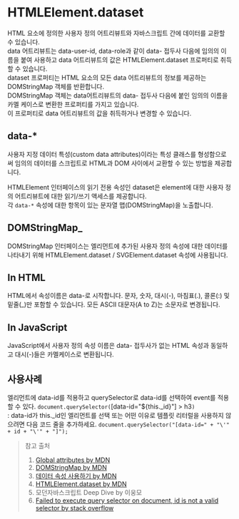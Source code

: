 # HTMLElement.dataset
HTML 요소에 정의한 사용자 정의 어트리뷰트와 자바스크립트 간에 데이터를 교환할 수 있습니다.  
data 어트리뷰트는 data-user-id, data-role과 같이 data- 접두사 다음에 임의의 이름을 붙여 사용하고 data 어트리뷰트의 값은 HTMLElement.dataset 프로퍼티로 취득할 수 있습니다.  
dataset 프로퍼티는 HTML 요소의 모든 data 어트리뷰트의 정보를 제공하는 DOMStringMap 객체를 반환합니다.  
DOMStringMap 객체는 data어트리뷰트의 data- 접두사 다음에 붙인 임의의 이름을 카멜 케이스로 변환한 프로퍼티를 가지고 있습니다.  
이 프로퍼티로 data 어트리뷰트의 값을 취득하거나 변경할 수 있습니다.  


## data-*
사용자 지정 데이터 특성(custom data attributes)이라는 특성 클래스를 형성함으로써 임의의 데이터를 스크립트로 HTML과 DOM 사이에서 교환할 수 있는 방법을 제공합니다.  

HTMLElement 인터페이스의 읽기 전용 속성인 dataset은 element에 대한 사용자 정의 어트리뷰트에 대한 읽기/쓰기 액세스를 제공합니다.  
각 `data-*` 속성에 대한 항목이 있는 문자열 맵(DOMStringMap)을 노출합니다.  

## DOMStringMap_
DOMStringMap 인터페이스는 엘리먼트에 추가된 사용자 정의 속성에 대한 데이터를 나타내기 위해 HTMLElement.dataset / SVGElement.dataset 속성에 사용됩니다.

## In HTML
HTML에서 속성이름은 data-로 시작합니다. 문자, 숫자, 대시(-), 마침표(.), 콜론(:) 및 밑줄(_)만 포함할 수 있습니다. 모든 ASCII 대문자(A to Z)는 소문자로 변경됩니다.

## In JavaScript
JavaScript에서 사용자 정의 속성 이름은 data- 접두사가 없는 HTML 속성과 동일하고 대시(-)들은 카멜케이스로 변환됩니다.


## 사용사례
엘리먼트에 data-id를 적용하고 querySelector로 data-id를 선택하여 event를 적용할 수 있다.
`document.querySelector(`[data-id="${this._id}"] > h3`)`  
: data-id가 this._id인 엘리먼트를 선택
또는 어떤 이유로 템플릿 리터럴을 사용하지 않으려면 다음 코드 줄을 추가하세요.
`document.querySelector("[data-id=" + "\'" + id + "\'" + "]");`


> 참고 출처
> 1. [Global attributes by MDN](https://developer.mozilla.org/ko/docs/Web/HTML/Global_attributes)
> 2. [DOMStringMap by MDN](https://developer.mozilla.org/en-US/docs/Web/API/DOMStringMap)
> 3. [데이터 속성 사용하기 by MDN](https://developer.mozilla.org/ko/docs/Learn/HTML/Howto/Use_data_attributes)
> 4. [HTMLElement.dataset by MDN](https://developer.mozilla.org/en-US/docs/Web/API/HTMLElement/dataset)
> 5. 모던자바스크립트 Deep Dive by 이웅모
> 6. [Failed to execute query selector on document, id is not a valid selector by stack overflow](https://stackoverflow.com/questions/34777481/failed-to-execute-query-selector-on-document-id-is-not-a-valid-selector)